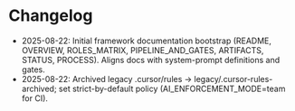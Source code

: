 # Changelog

- 2025-08-22: Initial framework documentation bootstrap (README, OVERVIEW, ROLES_MATRIX, PIPELINE_AND_GATES, ARTIFACTS, STATUS, PROCESS). Aligns docs with system-prompt definitions and gates.
- 2025-08-22: Archived legacy .cursor/rules → legacy/.cursor-rules-archived; set strict-by-default policy (AI_ENFORCEMENT_MODE=team for CI).
